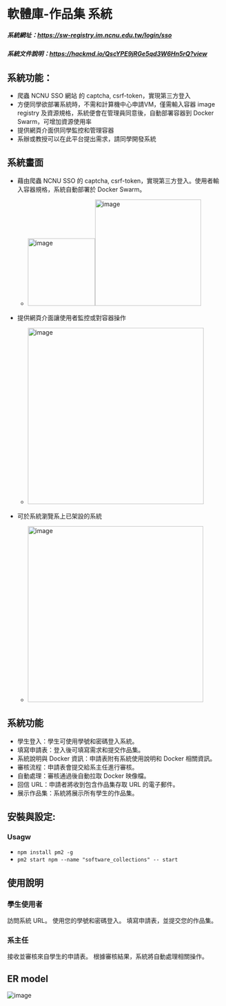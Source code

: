 # 軟體庫-作品集 系統
##### 系統網址：https://sw-registry.im.ncnu.edu.tw/login/sso
##### 系統文件說明：https://hackmd.io/QscYPE9jRGe5qd3W6Hn5rQ?view

## 系統功能：
- 爬蟲 NCNU SSO 網站 的 captcha, csrf-token，實現第三方登入
- 方便同學欲部署系統時，不需和計算機中心申請VM，僅需輸入容器 image registry 及資源規格，系統便會在管理員同意後，自動部署容器到 Docker Swarm，可增加資源使用率
- 提供網頁介面供同學監控和管理容器
- 系辦或教授可以在此平台提出需求，請同學開發系統

## 系統畫面
- 藉由爬蟲 NCNU SSO 的 captcha, csrf-token，實現第三方登入。使用者輸入容器規格，系統自動部署於 Docker Swarm。
  - <img width="156" alt="image" src="https://github.com/user-attachments/assets/42cdd41f-f8c4-41fa-9cdd-fc36001c2496"><img width="246" alt="image" src="https://github.com/user-attachments/assets/d3f65925-c66d-46f7-9c08-2a966c069c7f">

- 提供網頁介面讓使用者監控或對容器操作
  - <img width="408" alt="image" src="https://github.com/user-attachments/assets/4c047a1e-ba78-42e1-abca-1efee9d75b12">

-	可於系統瀏覽系上已架設的系統
    -	<img width="407" alt="image" src="https://github.com/user-attachments/assets/12d080f0-1d7a-48ce-a9ac-e55d2f79863f">



## 系統功能
- 學生登入：學生可使用學號和密碼登入系統。
- 填寫申請表：登入後可填寫需求和提交作品集。
- 系統說明與 Docker 資訊：申請表附有系統使用說明和 Docker 相關資訊。
- 審核流程：申請表會提交給系主任進行審核。
- 自動處理：審核通過後自動拉取 Docker 映像檔。
- 回信 URL：申請者將收到包含作品集存取 URL 的電子郵件。
- 展示作品集：系統將展示所有學生的作品集。


## 安裝與設定:
### Usagw
- `npm install pm2 -g`
- `pm2 start npm --name "software_collections" -- start`
  

## 使用說明
### 學生使用者
訪問系統 URL。
使用您的學號和密碼登入。
填寫申請表，並提交您的作品集。

### 系主任
接收並審核來自學生的申請表。
根據審核結果，系統將自動處理相關操作。

## ER model
![image](https://github.com/krixi0131/Software-Collections/assets/101371329/1b36f3e4-3349-40c7-94ce-727af6673f6f)

